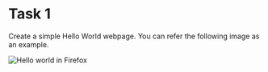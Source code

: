 # Task 1

Create a simple Hello World webpage. You can refer the following image as an example.

![Hello world in Firefox](https://i.stack.imgur.com/lVuFa.png)
